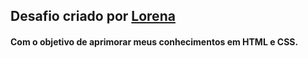 ## Desafio criado por  <a href="https://github.com/Lorenalgm">Lorena</a> 

#### Com o objetivo de aprimorar meus conhecimentos em HTML e CSS.




